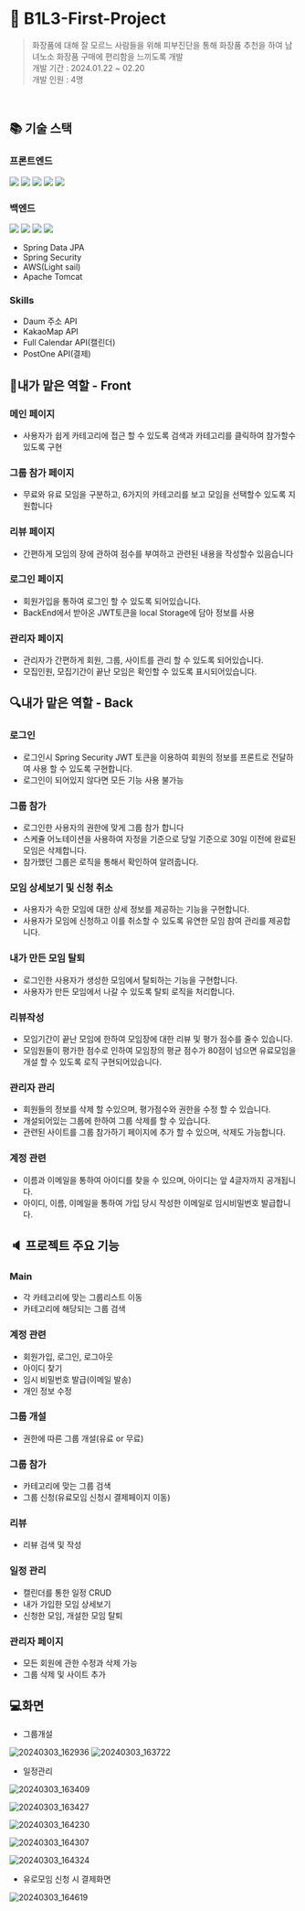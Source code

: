 # 📜 B1L3-First-Project
> 화장품에 대해 잘 모르느 사람들을 위해 피부진단을 통해 화장품 추천을 하여 남녀노소 화장품 구매에 편리함을 느끼도록 개발
<br>개발 기간 : 2024.01.22 ~ 02.20
> <br>개발 인원 : 4명
<br>

## :books: 기술 스택
### 프론트엔드
  <img src="https://img.shields.io/badge/html5-E34F26?style=for-the-badge&logo=html5&logoColor=white">  <img src="https://img.shields.io/badge/css3-1572B6?style=for-the-badge&logo=css3&logoColor=white">
  <img src="https://img.shields.io/badge/javascript-F7DF1E?style=for-the-badge&logo=javascript&logoColor=white"> <img src="https://img.shields.io/badge/JQUERY-61DAFB?style=for-the-badge&logo=react&logoColor=black">
  <img src="https://img.shields.io/badge/BOOTSTRAP-339933?style=for-the-badge&logo=Node.js&logoColor=white">
### 백엔드  
<img src="https://img.shields.io/badge/java-007396?style=for-the-badge&logo=java&logoColor=white"> <img src="https://img.shields.io/badge/Spring_Boot-6DB33F?style=for-the-badge&logo=spring-boot&logoColor=white"> <img src="https://img.shields.io/badge/oracle-F80000?style=for-the-badge&logo=oracle&logoColor=white">
 <img src="https://img.shields.io/badge/Docker-2496ED?style=for-the-badge&logo=docker&logoColor=white">
- Spring Data JPA
- Spring Security
- AWS(Light sail)
- Apache Tomcat

### Skills
- Daum 주소 API
- KakaoMap API
- Full Calendar API(캘린더)
- PostOne API(결제)
 
## 🔎내가 맡은 역할 - Front

### 메인 페이지

- 사용자가 쉽게 카테고리에 접근 할 수 있도록 검색과 카테고리를 클릭하여 참가할수 있도록 구현

### 그룹 참가 페이지 

- 무료와 유료 모임을 구분하고, 6가지의 카테고리를 보고 모임을 선택할수 있도록 지원합니다

### 리뷰 페이지

- 간편하게 모임의 장에 관하여 점수를 부여하고 관련된 내용을 작성할수 있음습니다

### 로그인 페이지

- 회원가입을 통하여 로그인 할 수 있도록 되어있습니다.
- BackEnd에서 받아온 JWT토큰을 local Storage에 담아 정보를 사용

### 관리자 페이지

- 관리자가 간편하게 회원, 그룹, 사이트를 관리 할 수 있도록 되어있습니다.
- 모집인원, 모집기간이 끝난 모임은 확인할 수 있도록 표시되어있습니다.

## 🔍내가 맡은 역할 - Back

### 로그인 

- 로그인시 Spring Security JWT 토큰을 이용하여 회원의 정보를 프론트로 전달하여 사용 할 수 있도록 구현합니다.
- 로그인이 되어있지 않다면 모든 기능 사용 불가능

### 그룹 참가

- 로그인한 사용자의 권한에 맞게 그룹 참가 합니다
- 스케쥴 어노테이션을 사용하여 자정을 기준으로 당일 기준으로 30일 이전에 완료된 모임은 삭제합니다.
- 참가했던 그룹은 로직을 통해서 확인하여 알려줍니다.


### 모임 상세보기 및 신청 취소

- 사용자가 속한 모임에 대한 상세 정보를 제공하는 기능을 구현합니다.
- 사용자가 모임에 신청하고 이를 취소할 수 있도록 유연한 모임 참여 관리를 제공합니다.

### 내가 만든 모임 탈퇴

- 로그인한 사용자가 생성한 모임에서 탈퇴하는 기능을 구현합니다.
- 사용자가 만든 모임에서 나갈 수 있도록 탈퇴 로직을 처리합니다.

### 리뷰작성

- 모임기간이 끝난 모임에 한하여 모임장에 대한 리뷰 및 평가 점수를 줄수 있습니다.
- 모임원들이 평가한 점수로 인하여 모임장의 평균 점수가 80점이 넘으면 유료모임을 개설 할 수 있도록 로직 구현되어있습니다.

### 관리자 관리

- 회원들의 정보를 삭제 할 수있으며, 평가점수와 권한을 수정 할 수 있습니다.
- 개설되어있는 그룹에 한하여 그룹 삭제를 할 수 있습니다.
- 관련된 사이트를 그룹 참가하기 페이지에 추가 할 수 있으며, 삭제도 가능합니다.

### 계정 관련

- 이름과 이메일을 통하여 아이디를 찾을 수 있으며, 아이디는 앞 4글자까지 공개됩니다.
- 아이디, 이름, 이메일을 통하여 가입 당시 작성한 이메일로 임시비밀번호 발급합니다.



## :speaker: 프로젝트 주요 기능 

### Main
- 각 카테고리에 맞는 그룹리스트 이동
- 카테고리에 해당되는 그룹 검색
### 계정 관련
- 회원가입, 로그인, 로그아웃
- 아이디 찾기
- 임시 비밀번호 발급(이메일 발송)
- 개인 정보 수정
### 그룹 개설
- 권한에 따른 그룹 개설(유료 or 무료)
### 그룹 참가
- 카테고리에 맞는 그룹 검색
- 그룹 신청(유료모임 신청시 결제페이지 이동)
### 리뷰 
- 리뷰 검색 및 작성
### 일정 관리 
- 캘린더를 통한 일정 CRUD
- 내가 가입한 모임 상세보기
- 신청한 모임, 개설한 모임 탈퇴
### 관리자 페이지
- 모든 회원에 관한 수정과 삭제 가능
- 그룹 삭제 및 사이트 추가

## 💻화면
- 그룹개설<br>

![20240303_162936](https://github.com/alsrl2275/alsrl2275/assets/142866976/99e24c14-6bb8-4b94-829a-a8abccaf8132)
![20240303_163722](https://github.com/alsrl2275/alsrl2275/assets/142866976/4ddc9d7e-788f-4d1c-aaef-9ef768167182)<br>

- 일정관리<br>

![20240303_163409](https://github.com/alsrl2275/alsrl2275/assets/142866976/3552dc58-c310-4959-9937-92a034f19d68)<br>

![20240303_163427](https://github.com/alsrl2275/alsrl2275/assets/142866976/3927c3cf-e75c-4322-8f27-7664654331ae)<br>

![20240303_164230](https://github.com/alsrl2275/alsrl2275/assets/142866976/26110683-011d-4f18-9b65-aba945376ca5)<br>

![20240303_164307](https://github.com/alsrl2275/alsrl2275/assets/142866976/7994dd10-e34d-4aed-becc-74d942f1dff4)<br>

![20240303_164324](https://github.com/alsrl2275/alsrl2275/assets/142866976/2740c261-7839-4b78-913e-f99bfb7fc6f1)

- 유로모임 신청 시 결제화면 <br>

![20240303_164619](https://github.com/alsrl2275/alsrl2275/assets/142866976/ea011d62-484b-4d91-a35a-628eed49ef8e)

